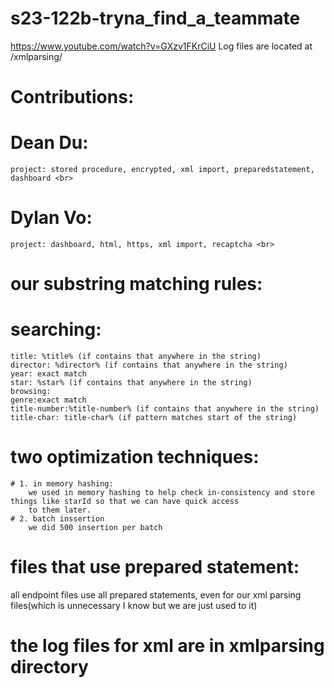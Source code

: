 # s23-122b-tryna_find_a_teammate
https://www.youtube.com/watch?v=GXzv1FKrCiU
Log files are located at /xmlparsing/

# Contributions:
# Dean Du: 
    project: stored procedure, encrypted, xml import, preparedstatement, dashboard <br>
# Dylan Vo: 
    project: dashboard, html, https, xml import, recaptcha <br>

# our substring matching rules:
# searching:
    title: %title% (if contains that anywhere in the string)
    director: %director% (if contains that anywhere in the string)
    year: exact match
    star: %star% (if contains that anywhere in the string)
    browsing:
    genre:exact match
    title-number:%title-number% (if contains that anywhere in the string)
    title-char: title-char% (if pattern matches start of the string)
# two optimization techniques:
    # 1. in memory hashing:
        we used in memory hashing to help check in-consistency and store things like starId so that we can have quick access 
        to them later.
    # 2. batch inssertion
        we did 500 insertion per batch
# files that use prepared statement:
all endpoint files use all prepared statements, even for our xml parsing files(which is unnecessary I know but we are just used to it)

# the log files for xml are in xmlparsing directory 
